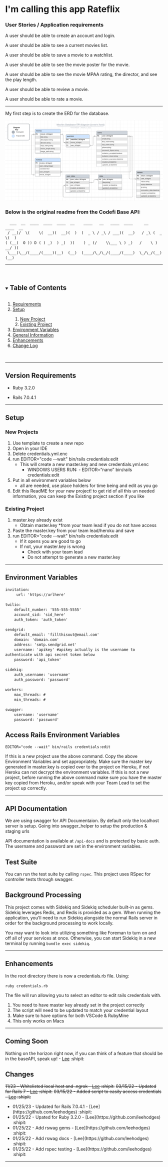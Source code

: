 <h1>I'm calling this app Rateflix</h1>

<h3>User Stories / Application requirements</h3>

<p>A user should be able to create an account and login.</p>
<p>A user should be able to see a current movies list.</p>
<p>A user should be able to save a movie to a watchlist.</p>
<p>A user should be able to see the movie poster for the movie.</p>
<p>A user should be able to see the movie MPAA rating, the director, and see the play length.</p>
<p>A user should be able to review a movie.</p>
<p>A user should be able to rate a movie.</p>

<hr>
<p>My first step is to create the ERD for the database.</p>

<img src="./app/assets/erd_movies_app.png">

<h3>Below is the original readme from the Codefi Base API:</h3>

      ___  __  ____  ____  ____  __    ____   __   ____  ____     __   ____  __
     / __)/  \(    \(  __)(  __)(  )  (  _ \ / _\ / ___)(  __)   / _\ (  _ \(  )
    ( (__(  O )) D ( ) _)  ) _)  )(    ) _ (/    \\___ \ ) _)   /    \ ) __/ )(
     \___)\__/(____/(____)(__)  (__)  (____/\_/\_/(____/(____)  \_/\_/(__)  (__)

<hr>

<br>
<details open="open">
  <summary><h2 style="display: inline-block">Table of Contents</h2></summary>
  <ol>
    <li><a href="#version">Requirements</a></li>
        <li><a href="#setup">Setup</a></li>
            <ol>
                <li><a href="#new">New Project</a></li>
                <li><a href="#existing">Existing Project</a></li>
            </ol>
    <li><a href="#environment">Environment Variables</a></li>
    <li><a href="#general">General Information</a></li>
   <li> <a href="#enhance">Enhancements</a></li>
<li><a href="#changes">Change Log</a></li>
  </ol>
</details>
<br><hr id="version">

## Version Requirements

<div id="version">
  
* Ruby 3.2.0
  
* Rails 7.0.4.1
  
</div>
<hr>

## Setup

<div id="new">
  
### New Projects

1. Use template to create a new repo
2. Open in your IDE
3. Delete credentials.yml.enc
4. run EDITOR="code --wait" bin/rails credentials:edit
    - This will create a new master.key and new credentials.yml.enc
        - WINDOWS USERS RUN: - EDITOR=“nano” bin/rails credentials:edit
5. Put in all environment variables below
    - all are needed, use place holders for time being and edit as you go
6. Edit this ReadME for your new project! to get rid of all this un needed information, you can keep the Existing project section if you like
 </div>

<div id="existing">
  
### Existing Project

1. master.key already exist
    - Obtain master.key
      \*from your team lead if you do not have access
2. Paste the master.key from your team lead/heroku and save
3. run EDITOR="code --wait" bin/rails credentials:edit
    - If it opens you are good to go
    - If not, your master.key is wrong
        - Check with your team lead
        - Do not attempt to generate a new master.key

  </div>  
<hr>

<div id="environment">

## Environment Variables

    invitation:
         url: 'https://urlhere'

    twilio:
        default_number: '555-555-5555'
        account_sid: 'sid_here'
        auth_token: 'auth_token'

    sendgrid:
        default_email: 'fillthisout@email.com'
        domain: 'domain.com'
        address: 'smtp.sendgrid.net'
        username: 'apikey' #apikey actually is the username to authenticate with api secret token below
        password: 'api_token'

    sidekiq:
        auth_username: 'username'
        auth_password: 'password'

    workers:
        max_threads: #
        min_threads: #

    swagger:
        username: 'username'
        password: 'password'

## Access Rails Environment Variables

    EDITOR="code --wait" bin/rails credentials:edit

If this is a new project use the above command. Copy the above Environment Variables and set appropriately. Make sure the master key generated in master.key is copied over to the
project on Heroku, if not Heroku can not decrypt the environment variables. If this is not a new project, before running
the above command make sure you have the master key copied from Heroku, and/or speak with your Team Lead to set the project
up correctly.

</div>

<hr>

<div id="general">

## API Documentation

We are using swagger for API Documentaion. By default only the localhost server is setup. Going into swagger_helper to setup the production & staging urls

API documentation is available at `/api-docs` and is protected by basic auth. The username and password are set in the environment variables.

## Test Suite

You can run the test suite by calling `rspec`. This project uses RSpec for controller tests through swagger.

## Background Processing

This project comes with Sidekiq and Sidekiq scheduler built-in as gems. Sidekiq leverages Redis, and Redis is provided as a gem. When running the application, you'll need to run Sidekiq alongside the normal Rails server in order for the background processing to work locally.

You may want to look into utilizing something like Foreman to turn on and off all of your services at once. Otherwise, you can start Sidekiq in a new terminal by running `bundle exec sidekiq`.

</div>
<hr>

<div id="enhance">
      
## Enhancements
      
      
In the root directory there is now a credentials.rb file. Using:

`ruby credentials.rb`

The file will run allowing you to select an editor to edit rails credentials with.

<ol>
<li>You need to have master key already set in the project correctly</li>
<li>The script will need to be updated to match your credential layout</li>
<li>Make sure to have options for both VSCode & RubyMine</li>
<li>This only works on Macs</li>
</ol>

</div>
<hr>
<div id="changes">

## Coming Soon

Nothing on the horizon right now, if you can think of a feature that should be in the baseAPI, speak up! - [Lee](https://github.com/leehodges) :shipit:

## Changes

~~11/23 - Whitelisted local host and .ngrok - [Lee](https://github.com/leehodges) :shipit:~~
~~03/15/22 - Updated for Rails 7 - [Lee](https://github.com/leehodges) :shipit:~~
~~03/15/22 - Added script to easily access credentials - [Lee](https://github.com/leehodges) :shipit:~~

<ul>
<li>01/25/23 - Updated for Rails 7.0.4.1 - [Lee](https://github.com/leehodges) :shipit:</li>
<li>01/25/22 - Upated for Ruby 3.2.0 - [Lee](https://github.com/leehodges) :shipit:</li>
<li>01/25/22 - Add rswag gems - [Lee](https://github.com/leehodges) :shipit:</li>
<li>01/25/22 - Add rswag docs - [Lee](https://github.com/leehodges) :shipit:</li>
<li>01/25/22 - Add rspec testing - [Lee](https://github.com/leehodges) :shipit:</li>
</ul>

</div>
<hr>
